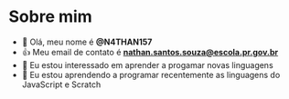 # Sobre mim
- 👋 Olá, meu nome é **@N4THAN157**
- :+1: Meu email de contato é **nathan.santos.souza@escola.pr.gov.br**
- 👀 Eu estou interessado em aprender a progamar novas linguagens
- 🌱 Eu estou aprendendo a programar recentemente as linguagens do JavaScript e Scratch

